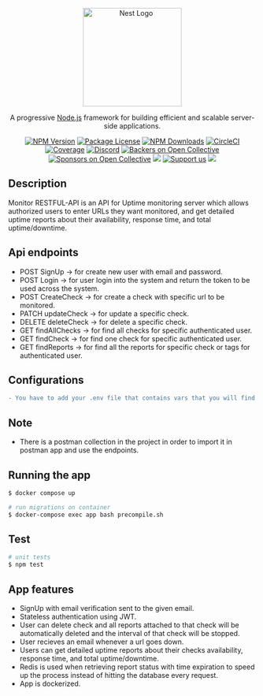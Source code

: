 <p align="center">
  <a href="http://nestjs.com/" target="blank"><img src="https://nestjs.com/img/logo-small.svg" width="200" alt="Nest Logo" /></a>
</p>

[circleci-image]: https://img.shields.io/circleci/build/github/nestjs/nest/master?token=abc123def456
[circleci-url]: https://circleci.com/gh/nestjs/nest

  <p align="center">A progressive <a href="http://nodejs.org" target="_blank">Node.js</a> framework for building efficient and scalable server-side applications.</p>
    <p align="center">
<a href="https://www.npmjs.com/~nestjscore" target="_blank"><img src="https://img.shields.io/npm/v/@nestjs/core.svg" alt="NPM Version" /></a>
<a href="https://www.npmjs.com/~nestjscore" target="_blank"><img src="https://img.shields.io/npm/l/@nestjs/core.svg" alt="Package License" /></a>
<a href="https://www.npmjs.com/~nestjscore" target="_blank"><img src="https://img.shields.io/npm/dm/@nestjs/common.svg" alt="NPM Downloads" /></a>
<a href="https://circleci.com/gh/nestjs/nest" target="_blank"><img src="https://img.shields.io/circleci/build/github/nestjs/nest/master" alt="CircleCI" /></a>
<a href="https://coveralls.io/github/nestjs/nest?branch=master" target="_blank"><img src="https://coveralls.io/repos/github/nestjs/nest/badge.svg?branch=master#9" alt="Coverage" /></a>
<a href="https://discord.gg/G7Qnnhy" target="_blank"><img src="https://img.shields.io/badge/discord-online-brightgreen.svg" alt="Discord"/></a>
<a href="https://opencollective.com/nest#backer" target="_blank"><img src="https://opencollective.com/nest/backers/badge.svg" alt="Backers on Open Collective" /></a>
<a href="https://opencollective.com/nest#sponsor" target="_blank"><img src="https://opencollective.com/nest/sponsors/badge.svg" alt="Sponsors on Open Collective" /></a>
  <a href="https://paypal.me/kamilmysliwiec" target="_blank"><img src="https://img.shields.io/badge/Donate-PayPal-ff3f59.svg"/></a>
    <a href="https://opencollective.com/nest#sponsor"  target="_blank"><img src="https://img.shields.io/badge/Support%20us-Open%20Collective-41B883.svg" alt="Support us"></a>
  <a href="https://twitter.com/nestframework" target="_blank"><img src="https://img.shields.io/twitter/follow/nestframework.svg?style=social&label=Follow"></a>
</p>
  <!--[![Backers on Open Collective](https://opencollective.com/nest/backers/badge.svg)](https://opencollective.com/nest#backer)
  [![Sponsors on Open Collective](https://opencollective.com/nest/sponsors/badge.svg)](https://opencollective.com/nest#sponsor)-->

## Description

Monitor RESTFUL-API is an API for Uptime monitoring server which allows authorized users to enter URLs they want monitored, and get detailed uptime reports about their availability, response time, and total uptime/downtime.

## Api endpoints
- POST SignUp -> for create new user with email and password.
- POST Login -> for user login into the system and return the token to be used across the system.
- POST CreateCheck -> for create a check with specific url to be monitored.
- PATCH updateCheck -> for update a specific check.
- DELETE deleteCheck -> for delete a specific check.
- GET findAllChecks -> for find all checks for specific authenticated user.
- GET findCheck -> for find one check for specific authenticated user.
- GET findReports -> for find all the reports for specific check or tags for authenticated user.

## Configurations
```diff
- You have to add your .env file that contains vars that you will find in .env.example
```
## Note
- There is a postman collection in the project in order to import it in postman app and use the endpoints.
## Running the app

```bash
$ docker compose up

# run migrations on container
$ docker-compose exec app bash precompile.sh
```

## Test

```bash
# unit tests
$ npm test
```

## App features
- SignUp with email verification sent to the given email.
- Stateless authentication using JWT.
- User can delete check and all reports attached to that check will be automatically deleted and the interval of that check will be stopped.
- User recieves an email whenever a url goes down.
- Users can get detailed uptime reports about their checks availability, response time, and total uptime/downtime.
- Redis is used when retrieving report status with time expiration to speed up the process instead of hitting the database every request.
- App is dockerized.


